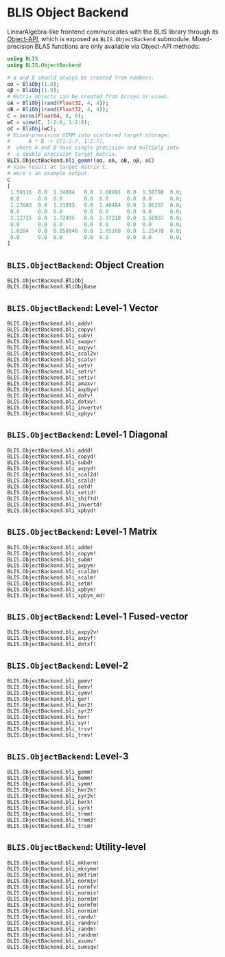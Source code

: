 # BLIS Object Backend

LinearAlgebra-like frontend communicates with the BLIS library through its
[Object-API](https://github.com/flame/blis/blob/master/docs/BLISObjectAPI.md), which is exposed as `BLIS.ObjectBackend` submodule.
Mixed-precision BLAS functions are only available via Object-API methods:

```julia
using BLIS
using BLIS.ObjectBackend

# α and β should always be created from numbers.
oα = BliObj(1.0);
oβ = BliObj(1.0);
# Matrix objects can be created from Arrays or views.
oA = BliObj(rand(Float32, 4, 4));
oB = BliObj(rand(Float32, 4, 4));
C = zeros(Float64, 8, 8);
wC = view(C, 1:2:8, 1:2:8);
oC = BliObj(wC);
# Mixed-precision GEMM into scattered target storage:
#      A * B -> C[1:2:7, 1:2:7],
#  where A and B have single precision and multiply into
#  a double precision target matrix.
BLIS.ObjectBackend.bli_gemm!(oα, oA, oB, oβ, oC)
# View result at target matrix C.
# Here's an example output.
C
[
 1.59116  0.0  1.34804   0.0  1.68991  0.0  1.58798  0.0;
 0.0      0.0  0.0       0.0  0.0      0.0  0.0      0.0;
 1.27603  0.0  1.31893   0.0  1.40484  0.0  1.06297  0.0;
 0.0      0.0  0.0       0.0  0.0      0.0  0.0      0.0;
 2.12725  0.0  1.72495   0.0  2.37218  0.0  1.56937  0.0;
 0.0      0.0  0.0       0.0  0.0      0.0  0.0      0.0;
 1.0284   0.0  0.858046  0.0  1.05108  0.0  1.25478  0.0;
 0.0      0.0  0.0       0.0  0.0      0.0  0.0      0.0;
]
```

## `BLIS.ObjectBackend`: Object Creation

```@docs
BLIS.ObjectBackend.BliObj
BLIS.ObjectBackend.BliObjBase
```

## `BLIS.ObjectBackend`: Level-1 Vector

```@docs
BLIS.ObjectBackend.bli_addv!
BLIS.ObjectBackend.bli_copyv!
BLIS.ObjectBackend.bli_subv!
BLIS.ObjectBackend.bli_swapv!
BLIS.ObjectBackend.bli_axpyv!
BLIS.ObjectBackend.bli_scal2v!
BLIS.ObjectBackend.bli_scalv!
BLIS.ObjectBackend.bli_setv!
BLIS.ObjectBackend.bli_setrv!
BLIS.ObjectBackend.bli_setiv!
BLIS.ObjectBackend.bli_amaxv!
BLIS.ObjectBackend.bli_axpbyv!
BLIS.ObjectBackend.bli_dotv!
BLIS.ObjectBackend.bli_dotxv!
BLIS.ObjectBackend.bli_invertv!
BLIS.ObjectBackend.bli_xpbyv!
```

## `BLIS.ObjectBackend`: Level-1 Diagonal

```@docs
BLIS.ObjectBackend.bli_addd!
BLIS.ObjectBackend.bli_copyd!
BLIS.ObjectBackend.bli_subd!
BLIS.ObjectBackend.bli_axpyd!
BLIS.ObjectBackend.bli_scal2d!
BLIS.ObjectBackend.bli_scald!
BLIS.ObjectBackend.bli_setd!
BLIS.ObjectBackend.bli_setid!
BLIS.ObjectBackend.bli_shiftd!
BLIS.ObjectBackend.bli_invertd!
BLIS.ObjectBackend.bli_xpbyd!
```

## `BLIS.ObjectBackend`: Level-1 Matrix

```@docs
BLIS.ObjectBackend.bli_addm!
BLIS.ObjectBackend.bli_copym!
BLIS.ObjectBackend.bli_subm!
BLIS.ObjectBackend.bli_axpym!
BLIS.ObjectBackend.bli_scal2m!
BLIS.ObjectBackend.bli_scalm!
BLIS.ObjectBackend.bli_setm!
BLIS.ObjectBackend.bli_xpbym!
BLIS.ObjectBackend.bli_xpbym_md!
```

## `BLIS.ObjectBackend`: Level-1 Fused-vector

```@docs
BLIS.ObjectBackend.bli_axpy2v!
BLIS.ObjectBackend.bli_axpyf!
BLIS.ObjectBackend.bli_dotxf!
```

## `BLIS.ObjectBackend`: Level-2

```@docs
BLIS.ObjectBackend.bli_gemv!
BLIS.ObjectBackend.bli_hemv!
BLIS.ObjectBackend.bli_symv!
BLIS.ObjectBackend.bli_ger!
BLIS.ObjectBackend.bli_her2!
BLIS.ObjectBackend.bli_syr2!
BLIS.ObjectBackend.bli_her!
BLIS.ObjectBackend.bli_syr!
BLIS.ObjectBackend.bli_trsv!
BLIS.ObjectBackend.bli_trmv!
```

## `BLIS.ObjectBackend`: Level-3

```@docs
BLIS.ObjectBackend.bli_gemm!
BLIS.ObjectBackend.bli_hemm!
BLIS.ObjectBackend.bli_symm!
BLIS.ObjectBackend.bli_her2k!
BLIS.ObjectBackend.bli_syr2k!
BLIS.ObjectBackend.bli_herk!
BLIS.ObjectBackend.bli_syrk!
BLIS.ObjectBackend.bli_trmm!
BLIS.ObjectBackend.bli_trmm3!
BLIS.ObjectBackend.bli_trsm!
```

## `BLIS.ObjectBackend`: Utility-level

```@docs
BLIS.ObjectBackend.bli_mkherm!
BLIS.ObjectBackend.bli_mksymm!
BLIS.ObjectBackend.bli_mktrim!
BLIS.ObjectBackend.bli_norm1v!
BLIS.ObjectBackend.bli_normfv!
BLIS.ObjectBackend.bli_normiv!
BLIS.ObjectBackend.bli_norm1m!
BLIS.ObjectBackend.bli_normfm!
BLIS.ObjectBackend.bli_normim!
BLIS.ObjectBackend.bli_randv!
BLIS.ObjectBackend.bli_randnv!
BLIS.ObjectBackend.bli_randm!
BLIS.ObjectBackend.bli_randnm!
BLIS.ObjectBackend.bli_asumv!
BLIS.ObjectBackend.bli_sumsqv!
```

